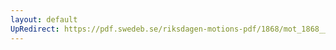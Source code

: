 ```yaml
---
layout: default
UpRedirect: https://pdf.swedeb.se/riksdagen-motions-pdf/1868/mot_1868__ak__00112/mot_1868__ak__00112_003.pdf
---
```

